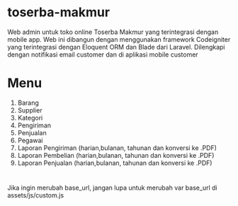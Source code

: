 # toserba-makmur
Web admin untuk toko online Toserba Makmur yang terintegrasi dengan mobile app. Web ini dibangun dengan menggunakan framework Codeigniter yang terintegrasi dengan Eloquent ORM dan Blade dari Laravel. Dilengkapi dengan notifikasi email customer dan di aplikasi mobile customer

# Menu
1.  Barang
2.  Supplier
3.  Kategori
4.  Pengiriman
5.  Penjualan
6.  Pegawai
7.  Laporan Pengiriman (harian,bulanan, tahunan dan konversi ke .PDF)
8.  Laporan Pembelian (harian,bulanan, tahunan dan konversi ke .PDF)
9.  Laporan Penjualan (harian,bulanan, tahunan dan konversi ke .PDF)
#

Jika ingin merubah base_url, jangan lupa untuk merubah var base_url di assets/js/custom.js
